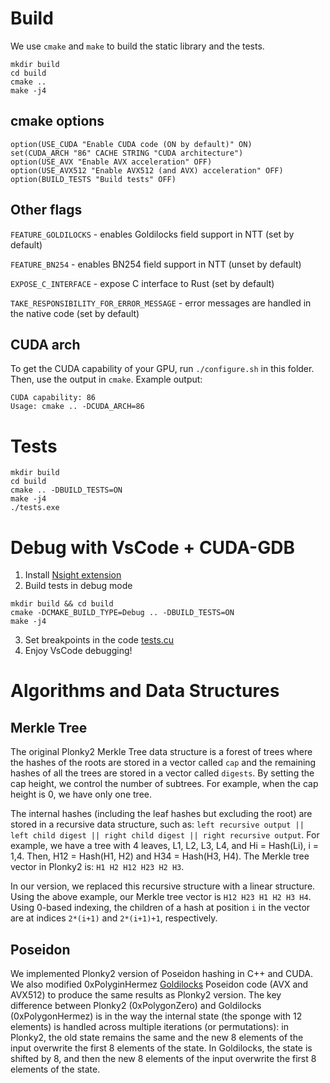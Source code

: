 # Build

We use ``cmake`` and ``make`` to build the static library and the tests.

```
mkdir build
cd build
cmake ..
make -j4
```

## cmake options

```
option(USE_CUDA "Enable CUDA code (ON by default)" ON)
set(CUDA_ARCH "86" CACHE STRING "CUDA architecture")
option(USE_AVX "Enable AVX acceleration" OFF)
option(USE_AVX512 "Enable AVX512 (and AVX) acceleration" OFF)
option(BUILD_TESTS "Build tests" OFF)
```

## Other flags

``FEATURE_GOLDILOCKS`` - enables Goldilocks field support in NTT (set by default)

``FEATURE_BN254`` - enables BN254 field support in NTT (unset by default)

``EXPOSE_C_INTERFACE`` - expose C interface to Rust (set by default)

``TAKE_RESPONSIBILITY_FOR_ERROR_MESSAGE`` - error messages are handled in the native code (set by default)

## CUDA arch

To get the CUDA capability of your GPU, run ``./configure.sh`` in this folder. Then, use the output in ``cmake``. Example output:

```
CUDA capability: 86
Usage: cmake .. -DCUDA_ARCH=86
```

# Tests

```
mkdir build
cd build
cmake .. -DBUILD_TESTS=ON
make -j4
./tests.exe
```

# Debug with VsCode + CUDA-GDB
1. Install [Nsight extension](https://marketplace.visualstudio.com/items?itemName=NVIDIA.nsight-vscode-edition)
2. Build tests in debug mode
```
mkdir build && cd build
cmake -DCMAKE_BUILD_TYPE=Debug .. -DBUILD_TESTS=ON
make -j4
```
3. Set breakpoints in the code [tests.cu](tests/tests.cu)
4. Enjoy VsCode debugging!

# Algorithms and Data Structures

## Merkle Tree

The original Plonky2 Merkle Tree data structure is a forest of trees where the hashes of the roots are stored in a vector called ``cap`` and the remaining hashes of all the trees are stored in a vector called ``digests``. By setting the cap height, we control the number of subtrees. For example, when the cap height is 0, we have only one tree.

The internal hashes (including the leaf hashes but excluding the root) are stored in a recursive data structure, such as: ``left recursive output || left child digest || right child digest || right recursive output``.
For example, we have a tree with 4 leaves, L1, L2, L3, L4, and Hi = Hash(Li), i = 1,4. Then, H12 = Hash(H1, H2) and H34 = Hash(H3, H4). The Merkle tree vector in Plonky2 is: ``H1 H2 H12 H23 H2 H3``.

In our version, we replaced this recursive structure with a linear structure. Using the above example, our Merkle tree vector is ``H12 H23 H1 H2 H3 H4``. Using 0-based indexing, the children of a hash at position ``i`` in the vector are at indices ``2*(i+1)`` and ``2*(i+1)+1``, respectively.

## Poseidon

We implemented Plonky2 version of Poseidon hashing in C++ and CUDA. We also modified 0xPolyginHermez [Goldilocks](https://github.com/0xPolygonHermez/goldilocks) Poseidon code (AVX and AVX512) to produce the same results as Plonky2 version. The key difference between Plonky2 (0xPolygonZero) and Goldilocks (0xPolygonHermez) is in the way the internal state (the sponge with 12 elements) is handled across multiple iterations (or permutations): in Plonky2, the old state remains the same and the new 8 elements of the input overwrite the first 8 elements of the state. In Goldilocks, the state is shifted by 8, and then the new 8 elements of the input overwrite the first 8 elements of the state.